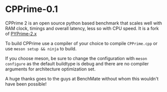 # CPPrime-0.1
CPPrime 2 is an open source python based benchmark that scales well with RAM clock, timings and overall latency, less so with CPU speed. It is a fork of [PYPrime-2.x](https://github.com/monabuntur/PYPrime-2.x)

To build CPPrime use a compiler of your choice to compile `CPPrime.cpp` or use `meson setup && ninja` to build.

If you choose meson, be sure to change the configuration with `meson configure` as the default buildtype is debug and there are no compiler arguments for architecture optimization set.

A huge thanks goes to the guys at BenchMate without whom this wouldn't have been possible!
